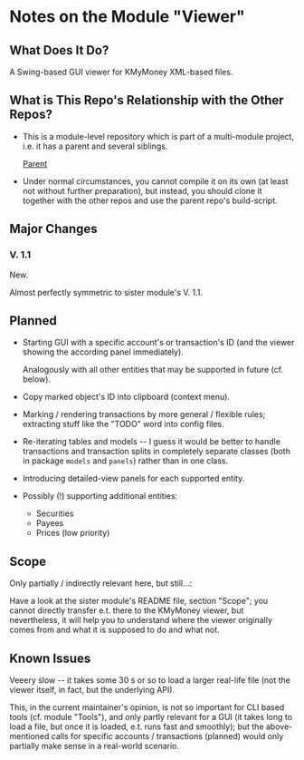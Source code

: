 # Notes on the Module "Viewer"

## What Does It Do?

A Swing-based GUI viewer for 
KMyMoney 
XML-based files.

## What is This Repo's Relationship with the Other Repos?

* This is a module-level repository which is part of a multi-module project, i.e. it has a parent and several siblings. 

  [Parent](https://github.com/jross765/JKMyMoneyLibNTools.git)

* Under normal circumstances, you cannot compile it on its own (at least not without further preparation), but instead, you should clone it together with the other repos and use the parent repo's build-script.

## Major Changes 
### V. 1.1
New.

Almost perfectly symmetric to sister module's V. 1.1.

## Planned

* Starting GUI with a specific account's or transaction's ID (and the viewer showing the according panel immediately).

  Analogously with all other entities that may be supported in future (cf. below).

* Copy marked object's ID into clipboard (context menu).

* Marking / rendering transactions by more general / flexible rules; extracting stuff like the "TODO" word into config files.

* Re-iterating tables and models -- I guess it would be better to handle transactions and transaction splits in completely separate classes (both in package `models` and `panels`) rather than in one class.

* Introducing detailed-view panels for each supported entity.

* Possibly (!) supporting additional entities:

  * Securities
  * Payees
  * Prices (low priority)

## Scope
Only partially / indirectly relevant here, but still...:

Have a look at the sister module's README file, section "Scope"; 
you cannot directly transfer e.t. there to the KMyMoney viewer, but nevertheless, it will
help you to understand where the viewer originally comes from and what it is supposed to do and what not.


## Known Issues

Veeery slow -- it takes some 30 s or so to load a larger real-life file (not the viewer itself, in fact, but the underlying API). 

This, in the current maintainer's opinion, is not so important for CLI based tools (cf. module "Tools"), and only partly relevant for a GUI (it takes long to load a file, but once it is loaded, e.t. runs fast and smoothly); but the above-mentioned calls for specific accounts / transactions (planned) would only partially make sense in a real-world scenario.
